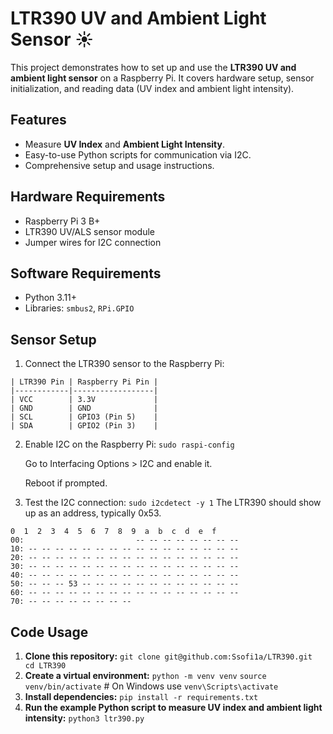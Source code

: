 # LTR390 UV and Ambient Light Sensor ☀️

This project demonstrates how to set up and use the **LTR390 UV and ambient light sensor** on a Raspberry Pi. It covers hardware setup, sensor initialization, and reading data (UV index and ambient light intensity).

## Features
- Measure **UV Index** and **Ambient Light Intensity**.
- Easy-to-use Python scripts for communication via I2C.
- Comprehensive setup and usage instructions.

## Hardware Requirements
- Raspberry Pi 3 B+
- LTR390 UV/ALS sensor module
- Jumper wires for I2C connection

## Software Requirements
- Python 3.11+
- Libraries: `smbus2`, `RPi.GPIO`

## Sensor Setup
1. Connect the LTR390 sensor to the Raspberry Pi:
```
| LTR390 Pin | Raspberry Pi Pin |
|------------|------------------|
| VCC        | 3.3V             |
| GND        | GND              |
| SCL        | GPIO3 (Pin 5)    |
| SDA        | GPIO2 (Pin 3)    |
```
2. Enable I2C on the Raspberry Pi:
    `sudo raspi-config`
  
    Go to Interfacing Options > I2C and enable it.
  
    Reboot if prompted.

3. Test the I2C connection:
  `sudo i2cdetect -y 1`
  The LTR390 should show up as an address, typically 0x53.
  ```        
0  1  2  3  4  5  6  7  8  9  a  b  c  d  e  f
00:                         -- -- -- -- -- -- -- -- 
10: -- -- -- -- -- -- -- -- -- -- -- -- -- -- -- -- 
20: -- -- -- -- -- -- -- -- -- -- -- -- -- -- -- -- 
30: -- -- -- -- -- -- -- -- -- -- -- -- -- -- -- -- 
40: -- -- -- -- -- -- -- -- -- -- -- -- -- -- -- -- 
50: -- -- -- 53 -- -- -- -- -- -- -- -- -- -- -- -- 
60: -- -- -- -- -- -- -- -- -- -- -- -- -- -- -- -- 
70: -- -- -- -- -- -- -- --                         
  ```
## Code Usage
1. **Clone this repository:** 
    `git clone git@github.com:Ssofi1a/LTR390.git
    cd LTR390`
2. **Create a virtual environment:**
   `python -m venv venv`
   `source venv/bin/activate`  # On Windows use `venv\Scripts\activate`
3. **Install dependencies:**
   `pip install -r requirements.txt`
4. **Run the example Python script to measure UV index and ambient light intensity:**
  `python3 ltr390.py`
